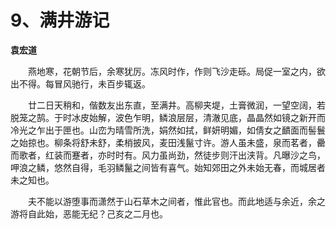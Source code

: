 # 9、满井游记

**袁宏道**

　　燕地寒，花朝节后，余寒犹厉。冻风时作，作则飞沙走砾。局促一室之内，欲出不得。每冒风驰行，未百步辄返。

　　廿二日天稍和，偕数友出东直，至满井。高柳夹堤，土膏微润，一望空阔，若脱笼之鹄。于时冰皮始解，波色乍明，鳞浪层层，清澈见底，晶晶然如镜之新开而冷光之乍出于匣也。山峦为晴雪所洗，娟然如拭，鲜妍明媚，如倩女之靧面而髻鬟之始掠也。柳条将舒未舒，柔梢披风，麦田浅鬣寸许。游人虽未盛，泉而茗者，罍而歌者，红装而蹇者，亦时时有。风力虽尚劲，然徒步则汗出浃背。凡曝沙之鸟，呷浪之鳞，悠然自得，毛羽鳞鬣之间皆有喜气。始知郊田之外未始无春，而城居者未之知也。

　　夫不能以游堕事而潇然于山石草木之间者，惟此官也。而此地适与余近，余之游将自此始，恶能无纪？己亥之二月也。